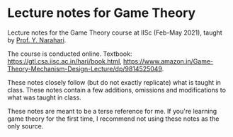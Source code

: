 # Lecture notes for Game Theory

Lecture notes for the Game Theory course at IISc (Feb-May 2021),
taught by [Prof. Y. Narahari](https://gtl.csa.iisc.ac.in/hari/).

The course is conducted online. Textbook: <https://gtl.csa.iisc.ac.in/hari/book.html>,
<https://www.amazon.in/Game-Theory-Mechanism-Design-Lecture/dp/9814525049>.

These notes closely follow (but do not exactly replicate) what is taught in class.
These notes contain a few additions, omissions and modifications to what was taught in class.

These notes are meant to be a terse reference for me.
If you're learning game theory for the first time,
I recommend not using these notes as the only source.
